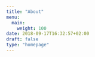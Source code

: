```yaml
---
title: "About"
menu: 
  main:
    weight: 100
date: 2018-09-17T16:32:57+02:00
draft: false
type: "homepage"
---
```


